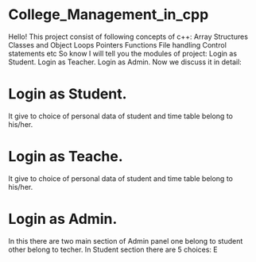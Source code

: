 # College_Management_in_cpp
Hello!
This project consist of following concepts of c++:
Array
Structures
Classes and Object
Loops
Pointers
Functions
File handling
Control statements etc
So know I will tell you the modules of project:
Login as Student.
Login as Teacher.
Login as Admin.
Now we discuss it in detail:
# Login as Student.
It give to choice of personal data of student and time table belong to his/her.
# Login as Teache.
It give to choice of personal data of student and time table belong to his/her.
# Login as Admin.
In this there are two main section of Admin panel one belong to student other belong to techer.
In Student section there are 5 choices:
E
